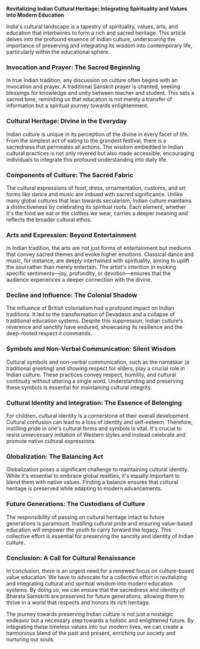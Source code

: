 
**Revitalizing Indian Cultural Heritage: Integrating Spirituality and Values into Modern Education**

India's cultural landscape is a tapestry of spirituality, values, arts, and education that intertwines to form a rich and sacred heritage. This article delves into the profound essence of Indian culture, underscoring the importance of preserving and integrating its wisdom into contemporary life, particularly within the educational sphere.

### Invocation and Prayer: The Sacred Beginning

In true Indian tradition, any discussion on culture often begins with an invocation and prayer. A traditional Sanskrit prayer is chanted, seeking blessings for knowledge and unity between teacher and student. This sets a sacred tone, reminding us that education is not merely a transfer of information but a spiritual journey towards enlightenment.

### Cultural Heritage: Divine in the Everyday

Indian culture is unique in its perception of the divine in every facet of life. From the simplest act of eating to the grandest festival, there is a sacredness that permeates all actions. The wisdom embedded in Indian cultural practices is not only revered but also made accessible, encouraging individuals to integrate this profound understanding into daily life.

### Components of Culture: The Sacred Fabric

The cultural expressions of food, dress, ornamentation, customs, and art forms like dance and music are imbued with sacred significance. Unlike many global cultures that lean towards secularism, Indian culture maintains a distinctiveness by celebrating its spiritual roots. Each element, whether it's the food we eat or the clothes we wear, carries a deeper meaning and reflects the broader cultural ethos.

### Arts and Expression: Beyond Entertainment

In Indian tradition, the arts are not just forms of entertainment but mediums that convey sacred themes and evoke higher emotions. Classical dance and music, for instance, are deeply intertwined with spirituality, aiming to uplift the soul rather than merely entertain. The artist's intention in evoking specific sentiments—joy, profundity, or devotion—ensures that the audience experiences a deeper connection with the divine.

### Decline and Influence: The Colonial Shadow

The influence of British colonialism had a profound impact on Indian traditions. It led to the transformation of Devadasis and a collapse of traditional education systems. Despite this suppression, Indian culture's reverence and sanctity have endured, showcasing its resilience and the deep-rooted respect it commands.


### Symbols and Non-Verbal Communication: Silent Wisdom

Cultural symbols and non-verbal communication, such as the namaskar (a traditional greeting) and showing respect for elders, play a crucial role in Indian culture. These practices convey respect, humility, and cultural continuity without uttering a single word. Understanding and preserving these symbols is essential for maintaining cultural integrity.

### Cultural Identity and Integration: The Essence of Belonging

For children, cultural identity is a cornerstone of their overall development. Cultural confusion can lead to a loss of identity and self-esteem. Therefore, instilling pride in one's cultural forms and symbols is vital. It's crucial to resist unnecessary imitation of Western styles and instead celebrate and promote native cultural expressions.

### Globalization: The Balancing Act

Globalization poses a significant challenge to maintaining cultural identity. While it's essential to embrace global realities, it's equally important to blend them with native values. Finding a balance ensures that cultural heritage is preserved while adapting to modern advancements.

### Future Generations: The Custodians of Culture

The responsibility of passing on cultural heritage intact to future generations is paramount. Instilling cultural pride and ensuring value-based education will empower the youth to carry forward the legacy. This collective effort is essential for preserving the sanctity and identity of Indian culture.

### Conclusion: A Call for Cultural Renaissance

In conclusion, there is an urgent need for a renewed focus on culture-based value education. We have to advocate for a collective effort in revitalizing and integrating cultural and spiritual wisdom into modern education systems. By doing so, we can ensure that the sacredness and identity of Bharata Samskriti are preserved for future generations, allowing them to thrive in a world that respects and honors its rich heritage.

The journey towards preserving Indian culture is not just a nostalgic endeavor but a necessary step towards a holistic and enlightened future. By integrating these timeless values into our modern lives, we can create a harmonious blend of the past and present, enriching our society and nurturing our souls.